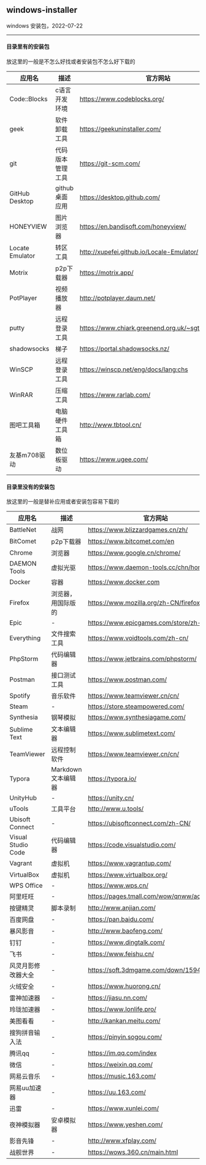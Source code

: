 ## windows-installer

windows 安装包，2022-07-22

---

#### 目录里有的安装包

放这里的一般是不怎么好找或者安装包不怎么好下载的

| 应用名 | 描述 | 官方网站 | 文件名 |
| --- | --- | --- | --- |
| Code::Blocks | c语言开发环境 | https://www.codeblocks.org/ | codeblocks-20.03mingw-setup.exe |
| geek | 软件卸载工具 | https://geekuninstaller.com/ | geek.zip |
| git | 代码版本管理工具 | https://git-scm.com/ | Git-2.34.1-64-bit.exe |
| GitHub Desktop | github桌面应用 | https://desktop.github.com/ | GitHubDesktopSetup-x64.exe |
| HONEYVIEW | 图片浏览器 | https://en.bandisoft.com/honeyview/ | HONEYVIEW-SETUP.EXE |
| Locate Emulator | 转区工具 | http://xupefei.github.io/Locale-Emulator/ | Locale.Emulator.2.4.0.0.zip |
| Motrix | p2p下载器 | https://motrix.app/ | Motrix-Setup-1.6.11.exe |
| PotPlayer | 视频播放器 | http://potplayer.daum.net/ | PotPlayerSetup64.exe |
| putty | 远程登录工具 | https://www.chiark.greenend.org.uk/~sgtatham/putty/ | putty-64bit-0.76-installer.msi |
| shadowsocks | 梯子 | https://portal.shadowsocks.nz/ | tanpopo-win-v0.3.1.zip |
| WinSCP | 远程登录工具 | https://winscp.net/eng/docs/lang:chs | WinSCP-5.19.5-Setup.exe |
| WinRAR | 压缩工具 | https://www.rarlab.com/ | winrar-x64-602sc.exe |
| 图吧工具箱 | 电脑硬件工具箱 | http://www.tbtool.cn/ | 图吧工具箱2022.01绿色版自动解压程序.exe |
| 友基m708驱动 | 数位板驱动 | https://www.ugee.com/ | UGEEWin_3.2.3.211103.zip |

#### 目录里没有的安装包

放这里的一般是替补应用或者安装包容易下载的

| 应用名 | 描述 | 官方网站 |
| --- | --- | --- |
| BattleNet | 战网 | https://www.blizzardgames.cn/zh/ |
| BitComet | p2p下载器 | https://www.bitcomet.com/en |
| Chrome | 浏览器 | https://www.google.cn/chrome/ |
| DAEMON Tools | 虚拟光驱 | https://www.daemon-tools.cc/chn/home |
| Docker | 容器 | https://www.docker.com |
| Firefox | 浏览器，用国际版的 | https://www.mozilla.org/zh-CN/firefox/new/ |
| Epic | - | https://www.epicgames.com/store/zh-CN/ |
| Everything | 文件搜索工具 | https://www.voidtools.com/zh-cn/ |
| PhpStorm | 代码编辑器 | https://www.jetbrains.com/phpstorm/ |
| Postman | 接口测试工具 | https://www.postman.com/ |
| Spotify | 音乐软件 | https://www.teamviewer.cn/cn/ |
| Steam | - | https://store.steampowered.com/ |
| Synthesia | 钢琴模拟 | https://www.synthesiagame.com/ |
| Sublime Text | 文本编辑器 | https://www.sublimetext.com/ |
| TeamViewer | 远程控制软件 | https://www.teamviewer.cn/cn/ |
| Typora | Markdown文本编辑器 | https://typora.io/ |
| UnityHub | - | https://unity.cn/ |
| uTools | 工具平台 | http://www.u.tools/ |
| Ubisoft Connect | - | https://ubisoftconnect.com/zh-CN/ |
| Visual Studio Code | 代码编辑器 | https://code.visualstudio.com/ |
| Vagrant | 虚拟机 | https://www.vagrantup.com/ |
| VirtualBox | 虚拟机 | https://www.virtualbox.org/ |
| WPS Office | - | https://www.wps.cn/ |
| 阿里旺旺 | - | https://pages.tmall.com/wow/qnww/act/index |
| 按键精灵 | 脚本录制 | http://www.anjian.com/ |
| 百度网盘 | - | https://pan.baidu.com/ |
| 暴风影音 | - | http://www.baofeng.com/ |
| 钉钉 | - | https://www.dingtalk.com/ |
| 飞书 | - | https://www.feishu.cn/ |
| 风灵月影修改器大全  | - | https://soft.3dmgame.com/down/159478.html |
| 火绒安全 |  - | https://www.huorong.cn/ |
| 雷神加速器 | - | https://jiasu.nn.com/ |
| 玲珑加速器 | - | https://www.lonlife.pro/ |
| 美图看看 | - | http://kankan.meitu.com/ |
| 搜狗拼音输入法 | - | https://pinyin.sogou.com/ |
| 腾讯qq | - | https://im.qq.com/index |
| 微信 |  - | https://weixin.qq.com/ |
| 网易云音乐 | - | https://music.163.com/ |
| 网易uu加速器 | - | https://uu.163.com/ |
| 迅雷 | - | https://www.xunlei.com/ |
| 夜神模拟器 | 安卓模拟器 | https://www.yeshen.com/ |
| 影音先锋 | - | http://www.xfplay.com/ |
| 战舰世界 | - | https://wows.360.cn/main.html |




